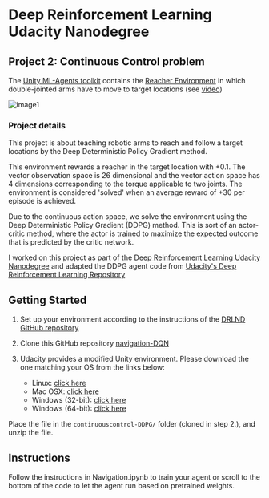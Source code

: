 # Deep Reinforcement Learning Udacity Nanodegree
## Project 2: Continuous Control problem
The [Unity ML-Agents toolkit](https://github.com/Unity-Technologies/ml-agents/blob/master/docs/Learning-Environment-Examples.md) contains the [Reacher Environment](https://github.com/Unity-Technologies/ml-agents/blob/master/docs/Learning-Environment-Examples.md#reacher) in which double-jointed arms have to move to target locations (see [video](https://www.youtube.com/watch?v=2N9EoF6pQyE))

[//]: # (Image References)

[image1]: https://video.udacity-data.com/topher/2018/June/5b1ea778_reacher/reacher.gif "Trained Agents"

![image1]

### Project details

This project is about teaching robotic arms to reach and follow a target locations by the Deep Deterministic Policy Gradient method.

This environment rewards a reacher in the target location with +0.1. The vector observation space is 26 dimensional and the vector action space has 4 dimensions corresponding to the torque applicable to two joints. The environment is considered 'solved' when an average reward of +30 per episode is achieved.

Due to the continuous action space, we solve the environment using the Deep Deterministic Policy Gradient (DDPG) method. This is sort of an actor-critic method, where the actor is trained to maximize the expected outcome that is predicted by the critic network.

I worked on this project as part of the [Deep Reinforcement Learning Udacity Nanodegree](https://www.udacity.com/course/deep-reinforcement-learning-nanodegree--nd893) and adapted the DDPG agent code from [Udacity's Deep Reinforcement Learning Repository](https://github.com/udacity/deep-reinforcement-learning/tree/master/ddpg-pendulum)

## Getting Started

1. Set up your environment according to the instructions of the [DRLND GitHub repository](https://github.com/udacity/deep-reinforcement-learning#dependencies)

2. Clone this GitHub repository [navigation-DQN](https://github.com/hullmann/continuouscontrol-DDPG)

3. Udacity provides a modified Unity environment. Please download the one matching your OS from the links below:
    - Linux: [click here](https://s3-us-west-1.amazonaws.com/udacity-drlnd/P2/Reacher/Reacher_Linux.zip)
    - Mac OSX: [click here](https://s3-us-west-1.amazonaws.com/udacity-drlnd/P2/Reacher/Reacher.app.zip)
    - Windows (32-bit): [click here](https://s3-us-west-1.amazonaws.com/udacity-drlnd/P2/Reacher/Reacher_Windows_x86.zip)
    - Windows (64-bit): [click here](https://s3-us-west-1.amazonaws.com/udacity-drlnd/P2/Reacher/Reacher_Windows_x86_64.zip)

Place the file in the `continuouscontrol-DDPG/` folder (cloned in step 2.), and unzip the file. 

## Instructions
Follow the instructions in Navigation.ipynb to train your agent or scroll to the bottom of the code to let the agent run based on pretrained weights.
